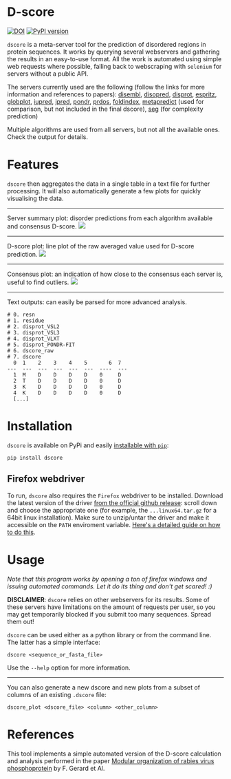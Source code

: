 # D-score

[![DOI](https://zenodo.org/badge/355984069.svg)](https://zenodo.org/badge/latestdoi/355984069)
[![PyPI version](https://badge.fury.io/py/dscore.svg)](https://badge.fury.io/py/dscore)

`dscore` is a meta-server tool for the prediction of disordered regions in protein sequences. It works by querying several webservers and gathering the results in an easy-to-use format. All the work is automated using simple web requests where possible, falling back to webscraping with `selenium` for servers without a public API.

The servers currently used are the following (follow the links for more information and references to papers):
[disembl](http://dis.embl.de/), [disopred](http://bioinf.cs.ucl.ac.uk/psipred/), [disprot](http://original.disprot.org/metapredictor.php), [espritz](http://old.protein.bio.unipd.it/espritz/), [globplot](http://globplot.embl.de/), [iupred](https://iupred3.elte.hu/), [jpred](https://www.compbio.dundee.ac.uk/jpred/), [pondr](https://www.pondr.com), [prdos](prdos.hgc.jp/cgi-bin/top.cgi), [foldindex](https://fold.proteopedia.org/cgi-bin/findex), [metapredict](https://metapredict.net) (used for comparison, but not included in the final dscore), [seg](https://mendel.imp.ac.at/METHODS/seg.server.html) (for complexity prediction)

Multiple algorithms are used from all servers, but not all the available ones. Check the output for details.

# Features

`dscore` then aggregates the data in a single table in a text file for further processing. It will also automatically generate a few plots for quickly visualising the data.

---
Server summary plot: disorder predictions from each algorithm available and consensus D-score.
![](https://user-images.githubusercontent.com/23482191/208725876-10bf7bf7-5506-4f7e-9dfe-0f1070ad26e5.png)

---
D-score plot: line plot of the raw averaged value used for D-score prediction.
![](https://user-images.githubusercontent.com/23482191/208725883-1ccb66af-a7e3-40d8-afd5-884ed23785fa.png)

---
Consensus plot: an indication of how close to the consensus each server is, useful to find outliers. 
![](https://user-images.githubusercontent.com/23482191/208725869-b13396e0-33eb-4e03-ae11-6327c200aafc.png)

---
Text outputs: can easily be parsed for more advanced analysis.

```
# 0. resn
# 1. residue
# 2. disprot_VSL2
# 3. disprot_VSL3
# 4. disprot_VLXT
# 5. disprot_PONDR-FIT
# 6. dscore_raw
# 7. dscore
  0  1    2    3    4    5       6  7
---  ---  ---  ---  ---  ---  ----  ---
  1  M    D    D    D    D    0     D
  2  T    D    D    D    D    0     D
  3  K    D    D    D    D    0     D
  4  K    D    D    D    D    0     D
  [...]
```

# Installation

`dscore` is available on PyPi and easily [installable with `pip`](https://linuxize.com/post/how-to-install-pip-on-ubuntu-18.04/):

```
pip install dscore
```

## Firefox webdriver

To run, `dscore` also requires the `Firefox` webdriver to be installed. Download the latest version of the driver [from the official github release](https://github.com/mozilla/geckodriver/releases/latest): scroll down and choose the appropriate one (for example, the `...linux64.tar.gz` for a 64bit linux installation). Make sure to unzip/untar the driver and make it accessible on the `PATH` enviroment variable. [Here's a detailed guide on how to do this](https://dev.to/eugenedorfling/installing-the-firefox-web-driver-on-linux-for-selenium-d45).

# Usage

*Note that this program works by opening a ton of firefox windows and issuing automated commands. Let it do its thing and don't get scared! :)*

**DISCLAIMER**: `dscore` relies on other webservers for its results. Some of these servers have limitations on the amount of requests per user, so you may get temporarily blocked if you submit too many sequences. Spread them out!

`dscore` can be used either as a python library or from the command line. The latter has a simple interface:

```
dscore <sequence_or_fasta_file>
```

Use the `--help` option for more information.

---

You can also generate a new dscore and new plots from a subset of columns of an existing `.dscore` file:

```
dscore_plot <dscore_file> <column> <other_column>
```

# References

This tool implements a simple automated version of the D-score calculation and analysis performed in the paper [Modular organization of rabies virus phosphoprotein](https://doi.org/10.1016/j.jmb.2009.03.061) by F. Gerard et Al.

